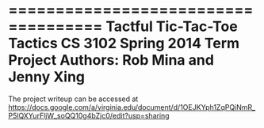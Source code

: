 ====================================
Tactful Tic-Tac-Toe Tactics
CS 3102 Spring 2014 Term Project
Authors: Rob Mina and Jenny Xing
====================================

The project writeup can be accessed at https://docs.google.com/a/virginia.edu/document/d/1OEJKYph1ZqPQiNmR_P5lQXYurFljW_soQQ10g4bZjc0/edit?usp=sharing